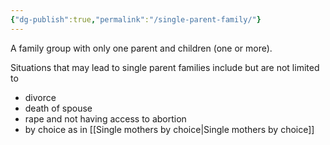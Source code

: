```yaml
---
{"dg-publish":true,"permalink":"/single-parent-family/"}
---
```


A family group with only one parent and children (one or more). 

Situations that may lead to single parent families include but are not limited to 
- divorce 
- death of spouse
- rape and not having access to abortion
- by choice as in [[Single mothers by choice\|Single mothers by choice]] 